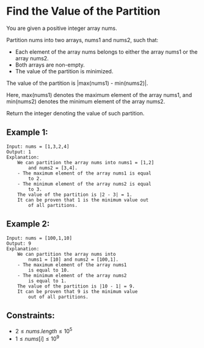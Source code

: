 # Find the Value of the Partition

You are given a positive integer array nums.

Partition nums into two arrays, nums1 and nums2, such that:

* Each element of the array nums belongs to either the array nums1 or the  
    array nums2.
* Both arrays are non-empty.
* The value of the partition is minimized.

The value of the partition is |max(nums1) - min(nums2)|.

Here, max(nums1) denotes the maximum element of the array nums1, and  
min(nums2) denotes the minimum element of the array nums2.

Return the integer denoting the value of such partition.

 

## Example 1:

    Input: nums = [1,3,2,4]
    Output: 1
    Explanation: 
        We can partition the array nums into nums1 = [1,2]  
            and nums2 = [3,4].
        - The maximum element of the array nums1 is equal 
            to 2.
        - The minimum element of the array nums2 is equal 
            to 3.
        The value of the partition is |2 - 3| = 1. 
        It can be proven that 1 is the minimum value out 
            of all partitions.

## Example 2:

    Input: nums = [100,1,10]
    Output: 9
    Explanation: 
        We can partition the array nums into 
            nums1 = [10] and nums2 = [100,1].
        - The maximum element of the array nums1 
            is equal to 10.
        - The minimum element of the array nums2 
            is equal to 1.
        The value of the partition is |10 - 1| = 9.
        It can be proven that 9 is the minimum value 
            out of all partitions.

 

## Constraints:

* $2 \le nums.length \le 10^5$
* $1 \le nums[i] \le 10^9$

